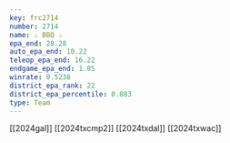 ```yaml
---
key: frc2714
number: 2714
name: ♨️ BBQ ♨️
epa_end: 28.28
auto_epa_end: 10.22
teleop_epa_end: 16.22
endgame_epa_end: 1.85
winrate: 0.5238
district_epa_rank: 22
district_epa_percentile: 0.883
type: Team
---
```

[[2024gal]]
[[2024txcmp2]]
[[2024txdal]]
[[2024txwac]]
